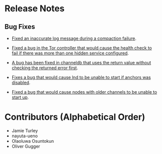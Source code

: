# Release Notes

## Bug Fixes

* [Fixed an inaccurate log message during a compaction
  failure](https://github.com/lightningnetwork/lnd/pull/5961).

* [Fixed a bug in the Tor controller that would cause the health check to fail
  if there was more than one hidden service
  configured](https://github.com/lightningnetwork/lnd/pull/6016).

* [A bug has been fixed in channeldb that uses the return value without checking
  the returned error first](https://github.com/lightningnetwork/lnd/pull/6012).

* [Fixes a bug that would cause lnd to be unable to start if anchors was
  disabled](https://github.com/lightningnetwork/lnd/pull/6007).

* [Fixed a bug that would cause nodes with older channels to be unable to start
  up](https://github.com/lightningnetwork/lnd/pull/6003).

# Contributors (Alphabetical Order)

* Jamie Turley
* nayuta-ueno
* Olaoluwa Osuntokun
* Oliver Gugger
